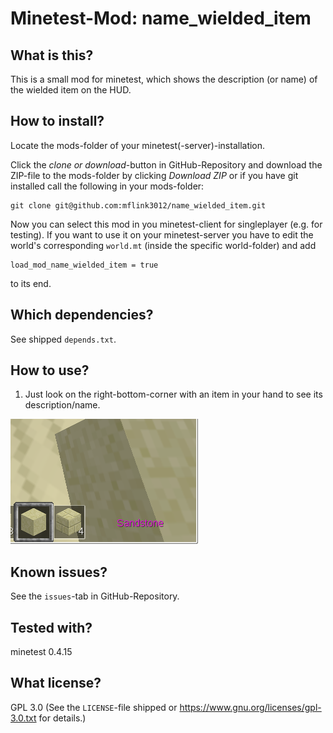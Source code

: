 # Minetest-Mod: name\_wielded\_item

## What is this?

This is a small mod for minetest, which shows the description (or name) of the wielded item on the HUD.

## How to install?

Locate the mods-folder of your minetest(-server)-installation.

Click the *clone or download*-button in GitHub-Repository and download the ZIP-file to the mods-folder by clicking *Download ZIP* or if you have git installed call the following in your mods-folder:
	
	git clone git@github.com:mflink3012/name_wielded_item.git

Now you can select this mod in you minetest-client for singleplayer (e.g. for testing). If you want to use it on your minetest-server you have to edit the world's corresponding ``world.mt`` (inside the specific world-folder) and add

	load_mod_name_wielded_item = true

to its end.

## Which dependencies?

See shipped ``depends.txt``.

## How to use?

1. Just look on the right-bottom-corner with an item in your hand to see its description/name.

![Screenshot](screenshot.png "Screenshot") 

## Known issues?

See the ``issues``-tab in GitHub-Repository.

## Tested with?

minetest 0.4.15

## What license?

GPL 3.0 (See the ``LICENSE``-file shipped or <https://www.gnu.org/licenses/gpl-3.0.txt> for details.)